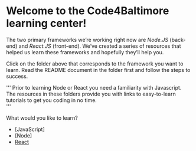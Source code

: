 # Welcome to the Code4Baltimore learning center!

The two primary frameworks we’re working right now are *Node.JS* (back-end) and *React.JS* (front-end).  We’ve created a series of resources that helped us learn these frameworks and hopefully they’ll help you.

Click on the folder above that corresponds to the framework you want to learn.  Read the README document in the folder first and follow the steps to success.   

'''
Prior to learning Node or React you need a familiarity with Javascript.  The resources in these folders provide you with links to easy-to-learn tutorials to get you coding in no time.  
'''

What would you like to learn?
- [JavaScript]
- [Node]
- [React](./React)
 
